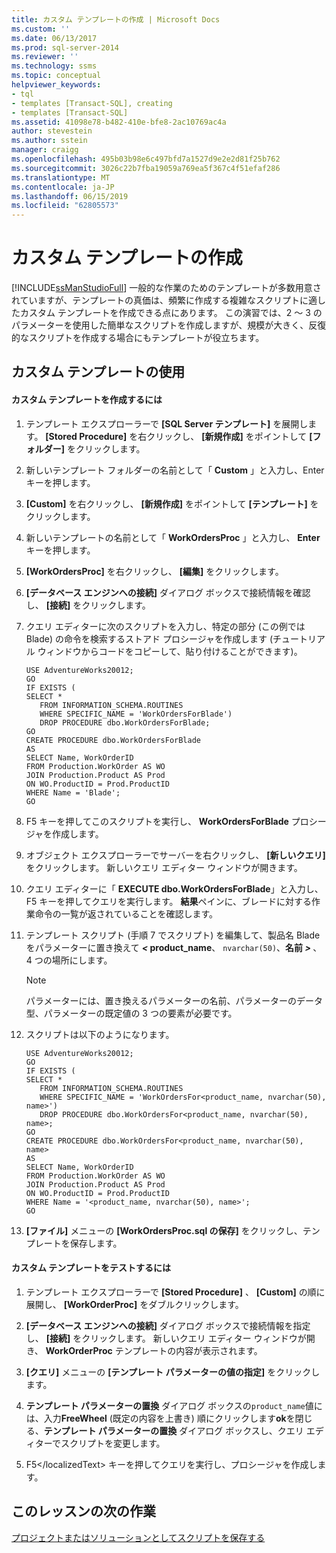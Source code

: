 ```yaml
---
title: カスタム テンプレートの作成 | Microsoft Docs
ms.custom: ''
ms.date: 06/13/2017
ms.prod: sql-server-2014
ms.reviewer: ''
ms.technology: ssms
ms.topic: conceptual
helpviewer_keywords:
- tql
- templates [Transact-SQL], creating
- templates [Transact-SQL]
ms.assetid: 41098e78-b482-410e-bfe8-2ac10769ac4a
author: stevestein
ms.author: sstein
manager: craigg
ms.openlocfilehash: 495b03b98e6c497bfd7a1527d9e2e2d81f25b762
ms.sourcegitcommit: 3026c22b7fba19059a769ea5f367c4f51efaf286
ms.translationtype: MT
ms.contentlocale: ja-JP
ms.lasthandoff: 06/15/2019
ms.locfileid: "62805573"
---
```

# <a name="create-custom-templates"></a>カスタム テンプレートの作成
  [!INCLUDE[ssManStudioFull](../../includes/ssmanstudiofull-md.md)] 一般的な作業のためのテンプレートが多数用意されていますが、テンプレートの真価は、頻繁に作成する複雑なスクリプトに適したカスタム テンプレートを作成できる点にあります。 この演習では、2 ～ 3 のパラメーターを使用した簡単なスクリプトを作成しますが、規模が大きく、反復的なスクリプトを作成する場合にもテンプレートが役立ちます。  
  
## <a name="using-custom-templates"></a>カスタム テンプレートの使用  
  
#### <a name="to-create-a-custom-template"></a>カスタム テンプレートを作成するには  
  
1.  テンプレート エクスプローラーで **[SQL Server テンプレート]** を展開します。 **[Stored Procedure]** を右クリックし、 **[新規作成]** をポイントして **[フォルダー]** をクリックします。  
  
2.  新しいテンプレート フォルダーの名前として「 **Custom** 」と入力し、Enter キーを押します。  
  
3.  **[Custom]** を右クリックし、 **[新規作成]** をポイントして **[テンプレート]** をクリックします。  
  
4.  新しいテンプレートの名前として「 **WorkOrdersProc** 」と入力し、 **Enter**キーを押します。  
  
5.  **[WorkOrdersProc]** を右クリックし、 **[編集]** をクリックします。  
  
6.  **[データベース エンジンへの接続]** ダイアログ ボックスで接続情報を確認し、 **[接続]** をクリックします。  
  
7.  クエリ エディターに次のスクリプトを入力し、特定の部分 (この例では Blade) の命令を検索するストアド プロシージャを作成します (チュートリアル ウィンドウからコードをコピーして、貼り付けることができます)。  
  
    ```  
    USE AdventureWorks20012;  
    GO  
    IF EXISTS (  
    SELECT *   
       FROM INFORMATION_SCHEMA.ROUTINES   
       WHERE SPECIFIC_NAME = 'WorkOrdersForBlade')  
       DROP PROCEDURE dbo.WorkOrdersForBlade;  
    GO  
    CREATE PROCEDURE dbo.WorkOrdersForBlade  
    AS  
    SELECT Name, WorkOrderID   
    FROM Production.WorkOrder AS WO  
    JOIN Production.Product AS Prod  
    ON WO.ProductID = Prod.ProductID  
    WHERE Name = 'Blade';  
    GO  
    ```  
  
8.  F5 キーを押してこのスクリプトを実行し、 **WorkOrdersForBlade** プロシージャを作成します。  
  
9. オブジェクト エクスプローラーでサーバーを右クリックし、 **[新しいクエリ]** をクリックします。 新しいクエリ エディター ウィンドウが開きます。  
  
10. クエリ エディターに「 **EXECUTE dbo.WorkOrdersForBlade**」と入力し、F5 キーを押してクエリを実行します。 **結果**ペインに、ブレードに対する作業命令の一覧が返されていることを確認します。  
  
11. テンプレート スクリプト (手順 7 でスクリプト) を編集して、製品名 Blade をパラメーターに置き換えて <strong> *<* product_name</strong>、 `nvarchar(50)`、<strong>名前 *>* </strong> 、4 つの場所にします。  
  
    > [!NOTE]  
    >  パラメーターには、置き換えるパラメーターの名前、パラメーターのデータ型、パラメーターの既定値の 3 つの要素が必要です。  
  
12. スクリプトは以下のようになります。  
  
    ```  
    USE AdventureWorks20012;  
    GO  
    IF EXISTS (  
    SELECT *   
       FROM INFORMATION_SCHEMA.ROUTINES   
       WHERE SPECIFIC_NAME = 'WorkOrdersFor<product_name, nvarchar(50), name>')  
       DROP PROCEDURE dbo.WorkOrdersFor<product_name, nvarchar(50), name>;  
    GO  
    CREATE PROCEDURE dbo.WorkOrdersFor<product_name, nvarchar(50), name>  
    AS  
    SELECT Name, WorkOrderID   
    FROM Production.WorkOrder AS WO  
    JOIN Production.Product AS Prod  
    ON WO.ProductID = Prod.ProductID  
    WHERE Name = '<product_name, nvarchar(50), name>';  
    GO  
    ```  
  
13. **[ファイル]** メニューの **[WorkOrdersProc.sql の保存]** をクリックし、テンプレートを保存します。  
  
#### <a name="to-test-the-custom-template"></a>カスタム テンプレートをテストするには  
  
1.  テンプレート エクスプローラーで **[Stored Procedure]** 、 **[Custom]** の順に展開し、 **[WorkOrderProc]** をダブルクリックします。  
  
2.  **[データベース エンジンへの接続]** ダイアログ ボックスで接続情報を指定し、 **[接続]** をクリックします。 新しいクエリ エディター ウィンドウが開き、 **WorkOrderProc** テンプレートの内容が表示されます。  
  
3.  **[クエリ]** メニューの **[テンプレート パラメーターの値の指定]** をクリックします。  
  
4.  **テンプレート パラメーターの置換** ダイアログ ボックスの`product_name`値には、入力**FreeWheel** (既定の内容を上書き) 順にクリックします**ok**を閉じる、**テンプレート パラメーターの置換** ダイアログ ボックスし、クエリ エディターでスクリプトを変更します。  
  
5.  F5&lt;/localizedText&gt; キーを押してクエリを実行し、プロシージャを作成します。  
  
## <a name="next-task-in-lesson"></a>このレッスンの次の作業  
 [プロジェクトまたはソリューションとしてスクリプトを保存する](lesson-3-3-save-scripts-as-projects-or-solutions.md)  
  
  
